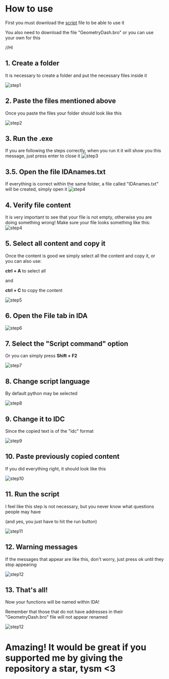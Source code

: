 # How to use

First you must download the [script](https://github.com/iArtie/BindingsNamesForIDA/raw/main/scripts.exe) file to be able to use it

You also need to download the file "GeometryDash.bro" or you can use your own for this

//HI
## **1. Create a folder**

It is necessary to create a folder and put the necessary files inside it


![step1](assets/step1.png)

## **2. Paste the files mentioned above**

Once you paste the files your folder should look like this


![step2](assets/step2.png)

## **3. Run the .exe**

If you are following the steps correctly, when you run it it will show you this message, just press enter to close it
![step3](assets/step3.png)


## **3.5. Open the file IDAnames.txt**

If everything is correct within the same folder, a file called "IDAnames.txt" will be created, simply open it
![step4](assets/step3.5.png)


## **4. Verify file content**

It is very important to see that your file is not empty, otherwise you are doing something wrong! Make sure your file looks something like this:
![step4](assets/step4.png)


## **5. Select all content and copy it**

Once the content is good we simply select all the content and copy it, or you can also use:

**ctrl + A** to select all

and

**ctrl + C** to copy the content

![step5](assets/step5.png)

## **6. Open the File tab in IDA**
![step6](assets/step6.png)

## **7. Select the "Script command" option**

Or you can simply press **Shift + F2**

![step7](assets/step7.png)

## **8. Change script language**

By default python may be selected

![step8](assets/step8.png)

## **9. Change it to IDC**

Since the copied text is of the "idc" format

![step9](assets/step9.png)

## **10. Paste previously copied content**

If you did everything right, it should look like this

![step10](assets/step10.png)


## **11. Run the script**

I feel like this step is not necessary, but you never know what questions people may have

(and yes, you just have to hit the run button)


![step11](assets/step11.png)

## **12. Warning messages**

If the messages that appear are like this, don't worry, just press ok until they stop appearing

![step12](assets/step12.png)

## **13. That's all!**

Now your functions will be named within IDA!

Remember that those that do not have addresses in their "GeometryDash.bro" file will not appear renamed

![step12](assets/step13.png)


# Amazing! It would be great if you supported me by giving the repository a star, tysm <3
